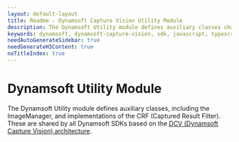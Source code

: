 ```yaml
---
layout: default-layout
title: Readme - Dynamsoft Capture Vision Utility Module
description: The Dynamsoft Utility module defines auxiliary classes shared by all Dynamsoft SDKs compliant with the Dynamsoft Capture Vision architecture. 
keywords: dynamsoft, dynamsoft-capture-vision, sdk, javascript, typescript, utility, image-manager
needAutoGenerateSidebar: true
needGenerateH3Content: true
noTitleIndex: true
---
```


# Dynamsoft Utility Module

The Dynamsoft Utility module defines auxiliary classes, including the ImageManager, and implementations of the CRF (Captured Result Filter). These are shared by all Dynamsoft SDKs based on the [DCV (Dynamsoft Capture Vision) architecture](https://www.dynamsoft.com/capture-vision/docs/core/architecture/index.html).